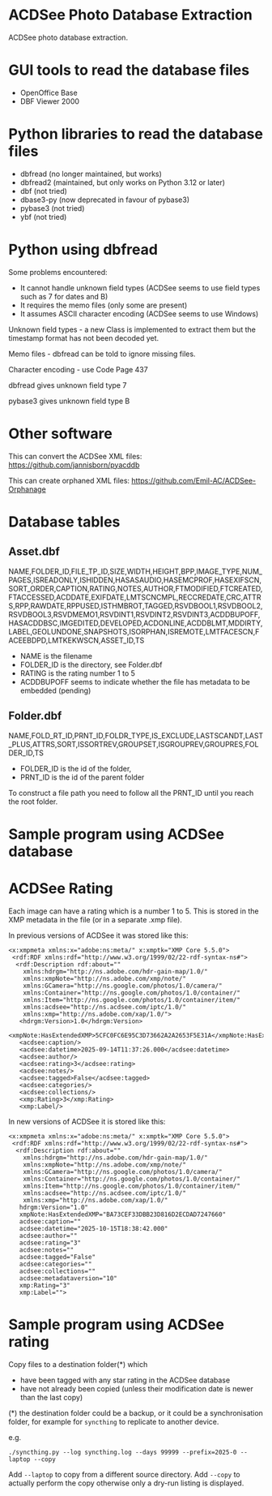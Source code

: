 # ACDSee Photo Database Extraction

ACDSee photo database extraction.

# GUI tools to read the database files

* OpenOffice Base
* DBF Viewer 2000

# Python libraries to read the database files

* dbfread (no longer maintained, but works)
* dbfread2 (maintained, but only works on Python 3.12 or later)
* dbf (not tried)
* dbase3-py (now deprecated in favour of pybase3)
* pybase3 (not tried)
* ybf (not tried)

# Python using dbfread

Some problems encountered:
* It cannot handle unknown field types (ACDSee seems to use field types such as 7 for dates and B)
* It requires the memo files (only some are present)
* It assumes ASCII character encoding (ACDSee seems to use Windows)

Unknown field types - a new Class is implemented to extract them
but the timestamp format has not been decoded yet.

Memo files - dbfread can be told to ignore missing files.

Character encoding - use Code Page 437

dbfread gives unknown field type 7

pybase3 gives unknown field type B

# Other software

This can convert the ACDSee XML files:
https://github.com/jannisborn/pyacddb

This can create orphaned XML files:
https://github.com/Emil-AC/ACDSee-Orphanage

# Database tables

## Asset.dbf

NAME,FOLDER_ID,FILE_TP_ID,SIZE,WIDTH,HEIGHT,BPP,IMAGE_TYPE,NUM_PAGES,ISREADONLY,ISHIDDEN,HASASAUDIO,HASEMCPROF,HASEXIFSCN,SORT_ORDER,CAPTION,RATING,NOTES,AUTHOR,FTMODIFIED,FTCREATED,FTACCESSED,ACDDATE,EXIFDATE,LMTSCNCMPL,RECCREDATE,CRC,ATTRS,RPP,RAWDATE,RPPUSED,ISTHMBROT,TAGGED,RSVDBOOL1,RSVDBOOL2,RSVDBOOL3,RSVDMEMO1,RSVDINT1,RSVDINT2,RSVDINT3,ACDDBUPOFF,HASACDDBSC,IMGEDITED,DEVELOPED,ACDONLINE,ACDDBLMT,MDDIRTY,LABEL,GEOLUNDONE,SNAPSHOTS,ISORPHAN,ISREMOTE,LMTFACESCN,FACEEBDPD,LMTKEKWSCN,ASSET_ID,TS

* NAME is the filename
* FOLDER_ID is the directory, see Folder.dbf
* RATING is the rating number 1 to 5
* ACDDBUPOFF seems to indicate whether the file has metadata to be embedded (pending)

## Folder.dbf

NAME,FOLD_RT_ID,PRNT_ID,FOLDR_TYPE,IS_EXCLUDE,LASTSCANDT,LAST_PLUS,ATTRS,SORT,ISSORTREV,GROUPSET,ISGROUPREV,GROUPRES,FOLDER_ID,TS

* FOLDER_ID is the id of the folder,
* PRNT_ID is the id of the parent folder

To construct a file path you need to follow all the PRNT_ID until you reach the root folder.

# Sample program using ACDSee database

# ACDSee Rating

Each image can have a rating which is a number 1 to 5. This is stored in the XMP metadata in the file (or in a separate .xmp file).

In previous versions of ACDSee it was stored like this:
```
<x:xmpmeta xmlns:x="adobe:ns:meta/" x:xmptk="XMP Core 5.5.0">
 <rdf:RDF xmlns:rdf="http://www.w3.org/1999/02/22-rdf-syntax-ns#">
  <rdf:Description rdf:about=""
    xmlns:hdrgm="http://ns.adobe.com/hdr-gain-map/1.0/"
    xmlns:xmpNote="http://ns.adobe.com/xmp/note/"
    xmlns:GCamera="http://ns.google.com/photos/1.0/camera/"
    xmlns:Container="http://ns.google.com/photos/1.0/container/"
    xmlns:Item="http://ns.google.com/photos/1.0/container/item/"
    xmlns:acdsee="http://ns.acdsee.com/iptc/1.0/"
    xmlns:xmp="http://ns.adobe.com/xap/1.0/">
   <hdrgm:Version>1.0</hdrgm:Version>
   <xmpNote:HasExtendedXMP>5CFC0FC6E95C3D73662A2A2653F5E31A</xmpNote:HasExtendedXMP>
   <acdsee:caption/>
   <acdsee:datetime>2025-09-14T11:37:26.000</acdsee:datetime>
   <acdsee:author/>
   <acdsee:rating>3</acdsee:rating>
   <acdsee:notes/>
   <acdsee:tagged>False</acdsee:tagged>
   <acdsee:categories/>
   <acdsee:collections/>
   <xmp:Rating>3</xmp:Rating>
   <xmp:Label/>
```
In new versions of ACDSee it is stored like this:
```
<x:xmpmeta xmlns:x="adobe:ns:meta/" x:xmptk="XMP Core 5.5.0">
 <rdf:RDF xmlns:rdf="http://www.w3.org/1999/02/22-rdf-syntax-ns#">
  <rdf:Description rdf:about=""
    xmlns:hdrgm="http://ns.adobe.com/hdr-gain-map/1.0/"
    xmlns:xmpNote="http://ns.adobe.com/xmp/note/"
    xmlns:GCamera="http://ns.google.com/photos/1.0/camera/"
    xmlns:Container="http://ns.google.com/photos/1.0/container/"
    xmlns:Item="http://ns.google.com/photos/1.0/container/item/"
    xmlns:acdsee="http://ns.acdsee.com/iptc/1.0/"
    xmlns:xmp="http://ns.adobe.com/xap/1.0/"
   hdrgm:Version="1.0"
   xmpNote:HasExtendedXMP="BA73CEF33DBB23D816D2ECDAD7247660"
   acdsee:caption=""
   acdsee:datetime="2025-10-15T18:38:42.000"
   acdsee:author=""
   acdsee:rating="3"
   acdsee:notes=""
   acdsee:tagged="False"
   acdsee:categories=""
   acdsee:collections=""
   acdsee:metadataversion="10"
   xmp:Rating="3"
   xmp:Label="">
```

# Sample program using ACDSee rating

Copy files to a destination folder(*) which
* have been tagged with any star rating in the ACDSee database
* have not already been copied (unless their modification date is newer than the last copy)

(*) the destination folder could be a backup, or it could be a synchronisation folder,
for example for `syncthing` to replicate to another device.

e.g.
```
./syncthing.py --log syncthing.log --days 99999 --prefix=2025-0 --laptop --copy
```

Add `--laptop` to copy from a different source directory.
Add `--copy` to actually perform the copy otherwise only a dry-run listing is displayed.

